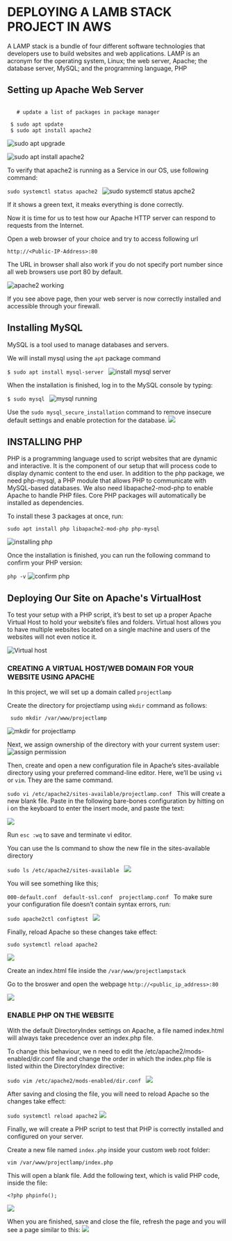 # DEPLOYING A LAMB STACK PROJECT IN AWS

A LAMP stack is a bundle of four different software technologies that developers use to build websites and web applications. LAMP is an acronym for the operating system, Linux; the web server, Apache; the database server, MySQL; and the programming language, PHP

## Setting up Apache Web Server

```

   # update a list of packages in package manager

 $ sudo apt update
 $ sudo apt install apache2

```

![sudo apt upgrade](./images/sudo%20apt%20update.png)

![sudo apt install apache2](./images/sudo%20apt%20install%20apache.png)

To verify that apache2 is running as a Service in our OS, use following command:

`sudo systemctl status apache2
`
![sudo systemctl status apche2](./images/confirm%20apache2.png)


If it shows a green text, it meaks everything is done correctly.

Now it is time for us to test how our Apache HTTP server can respond to requests from the Internet.

Open a web browser of your choice and try to access following url

`http://<Public-IP-Address>:80`

The URL in browser shall also work if you do not specify port number since all web browsers use port 80 by default.

![apache2 working](./images/curl%20public%20ip.png)


If you see above page, then your web server is now correctly installed and accessible through your firewall.

## Installing MySQL

MySQL is a tool used to manage databases and servers. 

We will install mysql using the `apt` package command

`$ sudo apt install mysql-server
`
![install mysql server](./images/sudo%20apt%20install%20mysql.png)

When the installation is finished, log in to the MySQL console by typing:

`$ sudo mysql
`
![mysql running](./images/sudo%20mysql%20running.png)

Use the `sudo mysql_secure_installation` command to remove insecure default settings and enable protection for the database.
![](./images/sudo%20mysql_secure_installation.png)

## INSTALLING PHP


PHP is a programming language used to script websites that are dynamic and interactive.  It is the component of our setup that will process code to display dynamic content to the end user. In addition to the php package, we need php-mysql, a PHP module that allows PHP to communicate with MySQL-based databases. We also need libapache2-mod-php to enable Apache to handle PHP files. Core PHP packages will automatically be installed as dependencies.


To install these 3 packages at once, run:

`sudo apt install php libapache2-mod-php php-mysql`

![installing php](./images/Installing%20php.png)

Once the installation is finished, you can run the following command to confirm your PHP version:

`php -v`
![confirm php](./images/php%20vewrsaion.png)

## Deploying Our Site on Apache's VirtualHost

To test your setup with a PHP script, it’s best to set up a proper Apache Virtual Host to hold your website’s files and folders. Virtual host allows you to have multiple websites located on a single machine and users of the websites will not even notice it.

![Virtual host](./images/VirtualHost.png)


### CREATING A VIRTUAL HOST/WEB DOMAIN FOR YOUR WEBSITE USING APACHE

In this project, we will set up a domain called `projectlamp`

Create the directory for projectlamp using `mkdir` command as follows:

` sudo mkdir /var/www/projectlamp`

![mkdir for projectlamp](./images/mkdir%20projectlamp%20dir.png)


Next, we assign ownership of the directory with your current system user:
![assign permission](./images/grant%20permission.png)

Then, create and open a new configuration file in Apache’s sites-available directory using your preferred command-line editor. Here, we’ll be using `vi` or `vim`. They are the same command. 

`sudo vi /etc/apache2/sites-available/projectlamp.conf
`
This will create a new blank file. Paste in the following bare-bones configuration by hitting on i on the keyboard to enter the insert mode, and paste the text:

![](./images/vi%20into%20projectlamp.png)

Run `esc :wq`  to save and terminate vi editor.

You can use the ls command to show the new file in the sites-available directory

`sudo ls /etc/apache2/sites-available
`
![](./images/run%20sudo%20ls%20to%20view.png)

You will see something like this;

`000-default.conf  default-ssl.conf  projectlamp.conf
`
To make sure your configuration file doesn’t contain syntax errors, run:

`sudo apache2ctl configtest
`
![](./images/sudo%20config%20test.png)

Finally, reload Apache so these changes take effect:

`sudo systemctl reload apache2`

![](./images/reloading%20apache.png)

Create an index.html file inside the `/var/www/projectlampstack`

Go to the broswer and open the webpage `http://<public_ip_address>:80`


![](./images/index%20of.png)


### ENABLE PHP ON THE WEBSITE

With the default DirectoryIndex settings on Apache, a file named index.html will always take precedence over an index.php file.

To change this behaviour, we n need to edit the /etc/apache2/mods-enabled/dir.conf file and change the order in which the index.php file is listed within the DirectoryIndex directive:

`sudo vim /etc/apache2/mods-enabled/dir.conf
`
![](./images/editing%20vim.png)

After saving and closing the file, you will need to reload Apache so the changes take effect:

`sudo systemctl reload apache2`
![](./images/RELOAD%20APACHE2%20AGAIN.png)

Finally, we will create a PHP script to test that PHP is correctly installed and configured on your server.

Create a new file named `index.php` inside your custom web root folder:

`vim /var/www/projectlamp/index.php`

This will open a blank file. Add the following text, which is valid PHP code, inside the file:

`<?php
phpinfo();`


![](./images/vim%20into%20php.png
)

When you are finished, save and close the file, refresh the page and you will see a page similar to this:
![](./images/valid%20php%20file.png)


